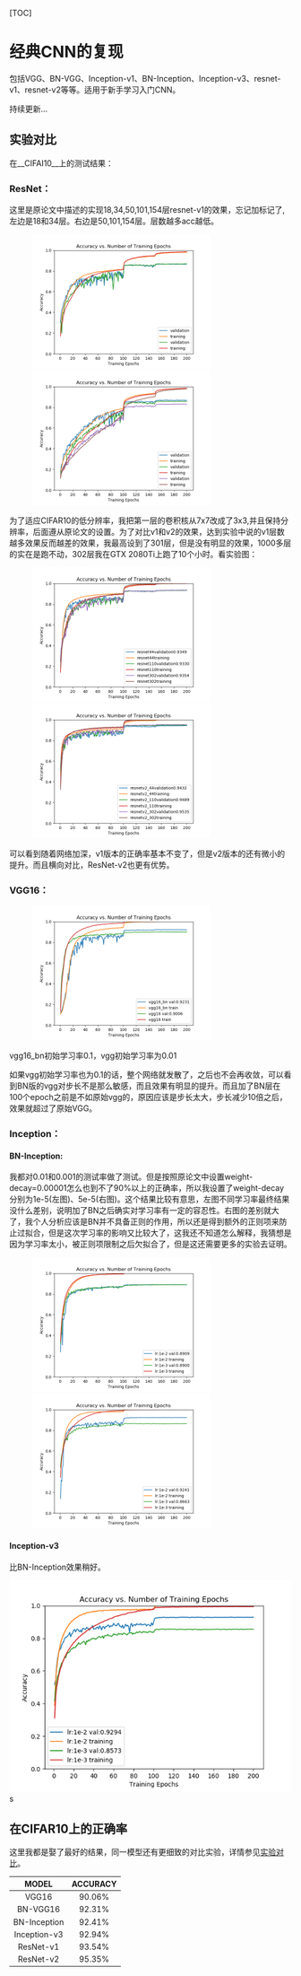 [TOC]

# 经典CNN的复现

包括VGG、BN-VGG、Inception-v1、BN-Inception、Inception-v3、resnet-v1、resnet-v2等等。适用于新手学习入门CNN。

持续更新...



## <span id="jump1">实验对比</span>

在__CIFAI10__上的测试结果：

### ResNet：

这里是原论文中描述的实现18,34,50,101,154层resnet-v1的效果，忘记加标记了,左边是18和34层。右边是50,101,154层。层数越多acc越低。

<figure class="half">
<img src=".\img\resnet341.png" style="zoom:50%">
<img src=".\img\resnet152.png" style="zoom:50%">
</figure>

为了适应CIFAR10的低分辨率，我把第一层的卷积核从7x7改成了3x3,并且保持分辨率，后面遵从原论文的设置。为了对比v1和v2的效果，达到实验中说的v1层数越多效果反而越差的效果，我最高设到了301层，但是没有明显的效果，1000多层的实在是跑不动，302层我在GTX 2080Ti上跑了10个小时。看实验图：

<figure class="half">
<img src=".\img\resnet302.png" style="zoom:50%">
<img src=".\img\resnetv2_302.png" style="zoom:50%">
</figure>

可以看到随着网络加深，v1版本的正确率基本不变了，但是v2版本的还有微小的提升。而且横向对比，ResNet-v2也更有优势。



### VGG16：

<figure class="half">
<img src=".\img\vgg16.png" style="zoom:50%">
</figure>

vgg16_bn初始学习率0.1，vgg初始学习率为0.01

如果vgg初始学习率也为0.1的话，整个网络就发散了，之后也不会再收敛，可以看到BN版的vgg对步长不是那么敏感，而且效果有明显的提升。而且加了BN层在100个epoch之前是不如原始vgg的，原因应该是步长太大，步长减少10倍之后，效果就超过了原始VGG。



### Inception：

#### BN-Inception:

我都对0.01和0.001的测试率做了测试。但是按照原论文中设置weight-decay=0.00001怎么也到不了90%以上的正确率，所以我设置了weight-decay分别为1e-5(左图)、5e-5(右图)。这个结果比较有意思，左图不同学习率最终结果没什么差别，说明加了BN之后确实对学习率有一定的容忍性。右图的差别就大了，我个人分析应该是BN并不具备正则的作用，所以还是得到额外的正则项来防止过拟合，但是这次学习率的影响又比较大了，这我还不知道怎么解释，我猜想是因为学习率太小，被正则项限制之后欠拟合了，但是这还需要更多的实验去证明。

<figure class="half">
<img src=".\img\BN-inception-train1e-5.png" style="zoom:50%">
<img src=".\img\BN-inception-train5e-5.png" style="zoom:50%">
</figure>

#### Inception-v3

比BN-Inception效果稍好。

![Inception-v3](./img/Inception-v3.png)s



## 在CIFAR10上的正确率

这里我都是娶了最好的结果，同一模型还有更细致的对比实验，详情参见[实验对比](#jump1)。

|    MODEL     | ACCURACY |
| :----------: | :------: |
|    VGG16     |  90.06%  |
|   BN-VGG16   |  92.31%  |
| BN-Inception |  92.41%  |
| Inception-v3 |  92.94%  |
|  ResNet-v1   |  93.54%  |
|  ResNet-v2   |  95.35%  |

